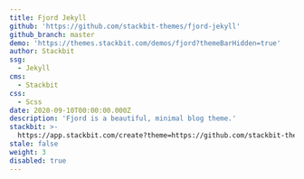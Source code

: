 ```yaml
---
title: Fjord Jekyll
github: 'https://github.com/stackbit-themes/fjord-jekyll'
github_branch: master
demo: 'https://themes.stackbit.com/demos/fjord?themeBarHidden=true'
author: Stackbit
ssg:
  - Jekyll
cms:
  - Stackbit
css:
  - Scss
date: 2020-09-10T00:00:00.000Z
description: 'Fjord is a beautiful, minimal blog theme.'
stackbit: >-
  https://app.stackbit.com/create?theme=https://github.com/stackbit-themes/fjord-jekyll
stale: false
weight: 3
disabled: true
---
```

